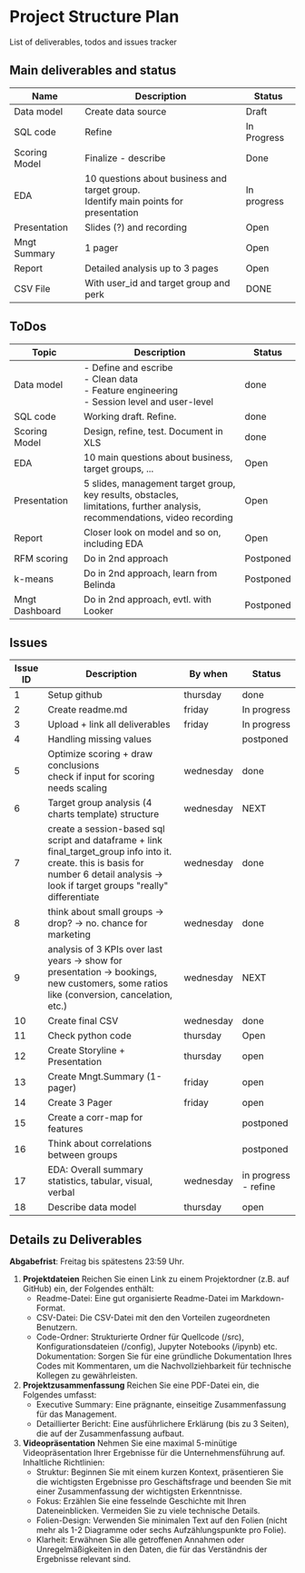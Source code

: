 # Project Structure Plan
List of deliverables, todos and issues tracker

## Main deliverables and status
| **Name**         | **Description**                                         | **Status**      |
|------------------|--------------------------------------------------------|-----------------|
| Data model       | Create data source                                    | Draft           |
| SQL code         | Refine | In Progress     |
| Scoring Model    | Finalize - describe                                   | Done     |
| EDA              | 10 questions about business and target group. <BR>Identify main points for presentation | In progress            |
| Presentation     | Slides (?) and recording                               | Open            |
| Mngt Summary           | 1 pager                                          | Open            
| Report           | Detailed analysis up to 3 pages                        | Open            |
| CSV File         | With user_id and target group and perk                 | DONE            |


## ToDos
| **Topic**        | **Description**                                         | **Status**      |
|------------------|--------------------------------------------------------|-----------------|
| Data model       | - Define and escribe<br>- Clean data<br>- Feature engineering<br>- Session level and user-level                                   | done            |
| SQL code         | Working draft. Refine.                                 | done     |
| Scoring Model    | Design, refine, test. Document in XLS                                 | done     |
| EDA              | 10 main questions about business, target groups, ...   | Open            |
| Presentation     | 5 slides, management target group, key results, obstacles, <br>limitations, further analysis, recommendations, video recording | Open            |
| Report           | Closer look on model and so on, including EDA          | Open            |
| RFM scoring      | Do in 2nd approach                                     | Postponed       |
| k-means          | Do in 2nd approach, learn from Belinda                 | Postponed       |
| Mngt Dashboard   | Do in 2nd approach, evtl. with Looker                  | Postponed       |

## Issues
| **Issue ID** | **Description**                                         | **By when** | **Status**      |
|--------------|---------------------------------------------------------|----------|-----------------|
| 1            | Setup github                                            | thursday| done            |
| 2            | Create readme.md                                        |       friday   | In progress            |
| 3            | Upload + link all deliverables                          | friday | In progress            |
| 4            | Handling missing values                                 |  | postponed            |
| 5            | Optimize scoring + draw conclusions<br>check if input for scoring needs scaling | wednesday | done            |
| 6            | Target group analysis (4 charts template) structure     | wednesday | NEXT            |
| 7            | create a session-based sql script and dataframe + link final_target_group info into it. create. this is basis for number 6 detail analysis -> look if target groups "really" differentiate | wednesday | done            |
| 8            | think about small groups -> drop? -> no. chance for marketing  | wednesday | done            |
| 9           | analysis of 3 KPIs over last years -> show for presentation -> bookings, new customers, some ratios like (conversion, cancelation, etc.)                                  | wednesday | NEXT
| 10           | Create final CSV                                  | wednesday | done
| 11           | Check python code                                  | thursday | Open
| 12           | Create Storyline + Presentation                                  | thursday | open
| 13           | Create Mngt.Summary (1-pager)                                  | friday | open
| 14          | Create 3 Pager                                  | friday | open
| 15           | Create a corr-map for features                                  |  | postponed
| 16           | Think about correlations between groups                                  |  | postponed
| 17           | EDA: Overall summary statistics, tabular, visual, verbal                                  | wednesday | in progress - refine
| 18           | Describe data model                                  | thursday | open



## Details zu Deliverables

**Abgabefrist**: Freitag bis spätestens 23:59 Uhr.
1. **Projektdateien**
Reichen Sie einen Link zu einem Projektordner (z.B. auf GitHub) ein, der Folgendes enthält:
   * Readme-Datei: Eine gut organisierte Readme-Datei im Markdown-Format.
   * CSV-Datei: Die CSV-Datei mit den den Vorteilen zugeordneten Benutzern.
   * Code-Ordner: Strukturierte Ordner für Quellcode (/src), Konfigurationsdateien (/config), Jupyter Notebooks (/ipynb) etc.
Dokumentation: Sorgen Sie für eine gründliche Dokumentation Ihres Codes mit Kommentaren, um die Nachvollziehbarkeit für technische Kollegen zu gewährleisten.
1. **Projektzusammenfassung**
Reichen Sie eine PDF-Datei ein, die Folgendes umfasst:
   * Executive Summary: Eine prägnante, einseitige Zusammenfassung für das Management.
   * Detaillierter Bericht: Eine ausführlichere Erklärung (bis zu 3 Seiten), die auf der Zusammenfassung aufbaut.
1. **Videopräsentation**
Nehmen Sie eine maximal 5-minütige Videopräsentation Ihrer Ergebnisse für die Unternehmensführung auf.
Inhaltliche Richtlinien:
   * Struktur: Beginnen Sie mit einem kurzen Kontext, präsentieren Sie die wichtigsten Ergebnisse pro Geschäftsfrage und beenden Sie mit einer Zusammenfassung der wichtigsten Erkenntnisse.
   * Fokus: Erzählen Sie eine fesselnde Geschichte mit Ihren Dateneinblicken. Vermeiden Sie zu viele technische Details.
   * Folien-Design: Verwenden Sie minimalen Text auf den Folien (nicht mehr als 1-2 Diagramme oder sechs Aufzählungspunkte pro Folie).
   * Klarheit: Erwähnen Sie alle getroffenen Annahmen oder Unregelmäßigkeiten in den Daten, die für das Verständnis der Ergebnisse relevant sind.